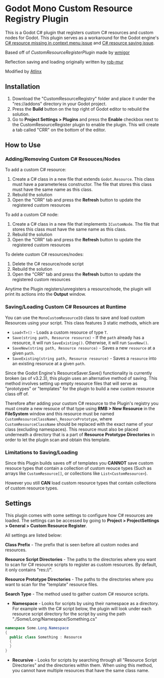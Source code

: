 # Godot Mono Custom Resource Registry Plugin

This is a Godot C# plugin that registers custom C# resources and custom nodes for Godot. This plugin serves as a workaround for the Godot engine's [C# resource missing in context menu issue](https://github.com/godotengine/godot/issues/27470) and [C# resource saving issue](https://github.com/godotengine/godot/issues/38191).

Based off of *CustomResourceRegisterPlugin* made by [wmigor](https://github.com/wmigor/godot-mono-custom-resource-register)

Reflection saving and loading originally written by [rob-mur](https://github.com/rob-mur)

Modified by [Atlinx](https://github.com/Atlinx)

## Installation

1. Download the "CustomResourceRegistry" folder and place it under the "res://addons" directory in your Godot project.
2. Press the **Build** button on the top right of Godot editor to rebuild the solution.
3. Go to **Project Settings > Plugins** and press the **Enable** checkbox next to the CustomResourceRegister plugin to enable the plugin. This will create a tab called "CRR" on the bottom of the editor.

## How to Use 

### Adding/Removing Custom C# Resouces/Nodes

To add a custom C# resource:
1. Create a C# class in a new file that extends `Godot.Resource`. This class must have a parameterless constructor. The file that stores this class must have the same name as this class.
3. Rebuild the solution
4. Open the "CRR" tab and press the **Refresh** button to update the registered custom resources

To add a custom C# node:
1. Create a C# class in a new file that implements `ICustomNode`. The file that stores this class must have the same name as this class.
2. Rebuild the solution
3. Open the "CRR" tab and press the **Refresh** button to update the registered custom resources

To delete custom C# resources/nodes:
1. Delete the C# resource/node script
2. Rebuild the solution
3. Open the "CRR" tab and press the **Refresh** button to update the registered custom resources

Anytime the Plugin registers/unregisters a resource/node, the plugin will print its actions into the **Output** window.

### Saving/Loading Custom C# Resources at Runtime

You can use the `MonoCustomResourceIO` class to save and load custom Resources using your script. This class features 3 static methods, which are
- `Load<T>()` - Loads a custom resource of type `T`.
- `Save(string path, Resource resource)` - If the `path` already has a resource, it will run `SaveExisting()`. Otherwise, it will run `SaveNew()`.
- `SaveNew(string path, Resource resource)` - Saves a new `resource` at a given `path`.
- `SaveExisting(string path, Resource resource)` - Saves a `resource` into an existing resoruce at a given `path`.

Since the Godot Engine's ResourceSaver.Save() functionality is currently broken (as of v3.2.3), this plugin uses an alternative method of saving. This method involves setting up empty resource files that will serve as "prototypes" or "templates" for the plugin to build a new custom resource class off of.

Therefore after adding your custom C# resource to the Plugin's registry you must create a new resouce of that type using **RMB > New Resource** in the **FileSystem** window and this resource must be named `CustomResourceClassName\_ResourcePrototype`, where `CustomResourceClassName` should be replaced with the exact name of your class (excluding namespaces). This resource must also be placed underneath a directory that is a part of **Resource Prototype Directories** in order to let the plugin scan and obtain this template.

### Limitations to Saving/Loading

Since this Plugin builds saves off of templates you **CANNOT** save custom resouce types that contain a collection of custom reouce types (Such as arrays like `CustomResource[]`, or collections like `List<CustomResource>`).

However you still **CAN** load custom resource types that contain collections of custom resource types.

## Settings

This plugin comes with some settings to configure how C# resources are loaded.
The settings can be accessed by going to **Project > ProjectSettings > General > Custom Resource Register**.

All settings are listed below:

**Class Prefix** - The prefix that is seen before all custom nodes and resources.

**Resource Script Directories** - The paths to the directories where you want to scan for C# resource scripts to register as custom resources. By default, it only contains "res://". 

**Resource Prototype Directories** - The paths to the directories where you want to scan for the "template" resource files.

**Search Type** - The method used to gather custom C# resource scripts.

- **Namespace** - Looks for scripts by using their namespace as a directory.
For example with the C# script below, the plugin will look under each resource script directory for the script by using the path "./Some/Long/Namespace/Something.cs"
```C#
namespace Some.Long.Namespace
{
  public class Something : Resource
  {
  }
}
```

- **Recursive** - Looks for scripts by searching through all "Resource Script Directories" and the directories within them. When using this method, you cannot have multiple resources that have the same class name.
